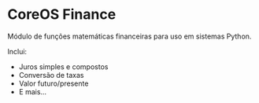 # CoreOS Finance

Módulo de funções matemáticas financeiras para uso em sistemas Python.

Inclui:

- Juros simples e compostos
- Conversão de taxas
- Valor futuro/presente
- E mais...
